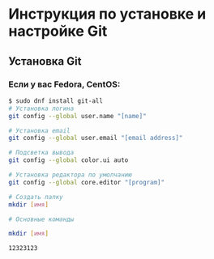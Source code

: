 # Инструкция по установке и настройке Git

## Установка Git

### Если у вас Fedora, CentOS:
```sh
$ sudo dnf install git-all
# Установка логина
git config --global user.name "[name]"

# Установка email
git config --global user.email "[email address]"

# Подсветка вывода
git config --global color.ui auto

# Установка редактора по умолчанию
git config --global core.editor "[program]"

# Создать папку
mkdir [имя]

# Основные команды

mkdir [имя]

12323123
